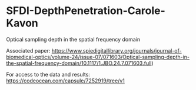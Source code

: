 # SFDI-DepthPenetration-Carole-Kavon
Optical sampling depth in the spatial frequency domain

Associated paper:  https://www.spiedigitallibrary.org/journals/journal-of-biomedical-optics/volume-24/issue-07/071603/Optical-sampling-depth-in-the-spatial-frequency-domain/10.1117/1.JBO.24.7.071603.full)

For access to the data and results: https://codeocean.com/capsule/7252919/tree/v1
